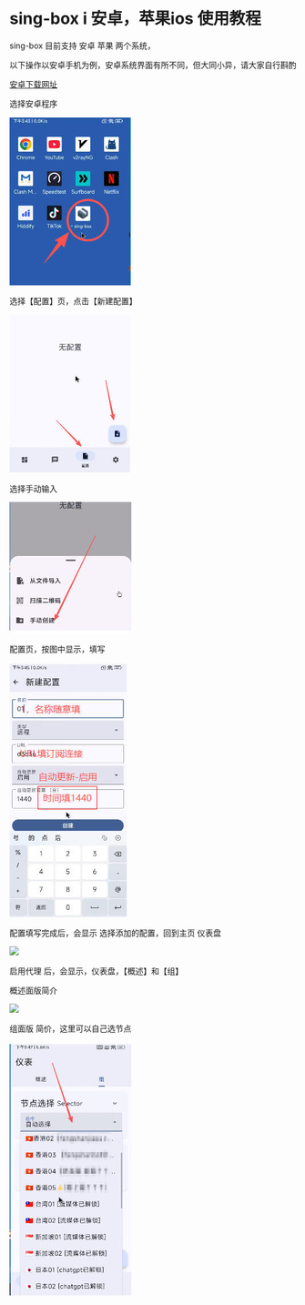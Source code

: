 # sing-box i 安卓，苹果ios 使用教程



sing-box 目前支持  安卓  苹果 两个系统，




以下操作以安卓手机为例，安卓系统界面有所不同，但大同小异，请大家自行斟酌







[安卓下载网址](https://file.sbno.de/singbox/SFA-1.13.0-alpha.27-foss-universal.apk)



选择安卓程序


![](../../images/sing_box/andio/1.jpg)




选择【配置】页，点击【新建配置】



![](../../images/sing_box/andio/2.jpg)



选择手动输入


![](../../images/sing_box/andio/3.jpg)



配置页，按图中显示，填写



![](../../images/sing_box/andio/4.jpg)




配置填写完成后，会显示 选择添加的配置，回到主页 仪表盘



![](../../images/sing_box/andioandioandio/5.jpg)




启用代理 后，会显示，仪表盘，【概述】和【组】



概述面版简介


![](../../images/sing_box/andioandio/6.jpg)



组面版  简价，这里可以自己选节点


![](../../images/sing_box/andio/7.jpg)



